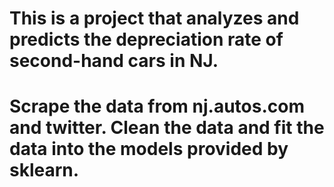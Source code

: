 # This is a project that analyzes and predicts the depreciation rate of second-hand cars in NJ.
# Scrape the data from nj.autos.com and twitter. Clean the data and fit the data into the models provided by sklearn.
